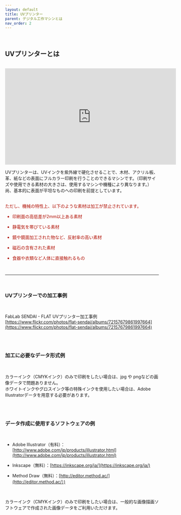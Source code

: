 ```yaml
---
layout: default
title: UVプリンター
parent: デジタル工作マシンとは
nav_order: 2
---
```


<br>

## UVプリンターとは
<br>

<iframe width="560" height="315" src="https://www.youtube.com/embed/okewfOadhAE" title="YouTube video player" frameborder="0" allow="accelerometer; autoplay; clipboard-write; encrypted-media; gyroscope; picture-in-picture" allowfullscreen></iframe>

<br>

UVプリンターは、UVインクを紫外線で硬化させることで、木材、アクリル板、革、紙などの表面にフルカラー印刷を行うことのできるマシンです。（印刷サイズや使用できる素材の大きさは、使用するマシンや機種により異なります。）尚、基本的に表面が平坦なものへの印刷を前提としています。<br>
<br>

<span style="color: #B00E02; ">

ただし、機械の特性上、以下のような素材は加工が禁止されています。<br>

* 印刷面の高低差が2mm以上ある素材

* 静電気を帯びている素材

* 鏡や鏡面加工された物など、反射率の高い素材

* 磁石の含有された素材

* 食器や衣類など人体に直接触れるもの

</span>
<br>

----------

<br>

### UVプリンターでの加工事例
<br>

FabLab SENDAI - FLAT UVプリンター加工事例<br>
[https://www.flickr.com/photos/flat-sendai/albums/72157679861997664](https://www.flickr.com/photos/flat-sendai/albums/72157679861997664)

<br><br>

### 加工に必要なデータ形式例
<br>

カラーインク（CMYKインク）のみで印刷をしたい場合は、jpg や pngなどの画像データで問題ありません。<br>
ホワイトインクやグロスインク等の特殊インクを使用したい場合は、Adobe Illustratorデータを用意する必要があります。<br>

<br><br>

### データ作成に使用するソフトウェアの例
<br>

* Adobe Illustrator（有料）：[http://www.adobe.com/jp/products/illustrator.html](http://www.adobe.com/jp/products/illustrator.html)

* Inkscape（無料）：[https://inkscape.org/ja/](https://inkscape.org/ja/)

* Method Draw（無料）：[http://editor.method.ac/](http://editor.method.ac/）)

<br>

カラーインク（CMYKインク）のみで印刷をしたい場合は、一般的な画像描画ソフトウェアで作成された画像データをご利用いただけます。

<br><br>
